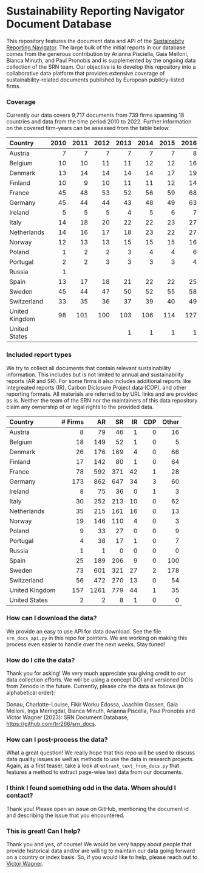 # Sustainability Reporting Navigator Document Database

This repository features the document data and API of the [Sustainabity
Reporting Navigator](https://www.sustainabilityreportingnavigator.com).
The large bulk of the initial reports in our database comes from the
generous contribution by Arianna Pisciella, Gaia Melloni, Bianca Minuth,
and Paul Pronobis and is supplemented by the ongoing data collection of
the SRN team. Our objective is to develop this repository into a
collaborative data platform that provides extensive coverage of
sustainability-related documents published by European publicly-listed
firms.

### Coverage

Currently our data covers 9,717 documents from 739 firms spanning 18
countries and data from the time period 2010 to 2022. Further
information on the covered firm-years can be assessed from the table
below.

<table style="width:100%;">
<colgroup>
<col style="width: 13%" />
<col style="width: 6%" />
<col style="width: 6%" />
<col style="width: 6%" />
<col style="width: 6%" />
<col style="width: 6%" />
<col style="width: 6%" />
<col style="width: 6%" />
<col style="width: 6%" />
<col style="width: 6%" />
<col style="width: 6%" />
<col style="width: 6%" />
<col style="width: 6%" />
<col style="width: 6%" />
</colgroup>
<thead>
<tr class="header">
<th style="text-align: left;">Country</th>
<th style="text-align: right;">2010</th>
<th style="text-align: right;">2011</th>
<th style="text-align: right;">2012</th>
<th style="text-align: right;">2013</th>
<th style="text-align: right;">2014</th>
<th style="text-align: right;">2015</th>
<th style="text-align: right;">2016</th>
<th style="text-align: right;">2017</th>
<th style="text-align: right;">2018</th>
<th style="text-align: right;">2019</th>
<th style="text-align: right;">2020</th>
<th style="text-align: right;">2021</th>
<th style="text-align: right;">2022</th>
</tr>
</thead>
<tbody>
<tr class="odd">
<td style="text-align: left;">Austria</td>
<td style="text-align: right;">7</td>
<td style="text-align: right;">7</td>
<td style="text-align: right;">7</td>
<td style="text-align: right;">7</td>
<td style="text-align: right;">7</td>
<td style="text-align: right;">7</td>
<td style="text-align: right;">8</td>
<td style="text-align: right;">8</td>
<td style="text-align: right;">8</td>
<td style="text-align: right;">8</td>
<td style="text-align: right;">8</td>
<td style="text-align: right;">2</td>
<td style="text-align: right;">7</td>
</tr>
<tr class="even">
<td style="text-align: left;">Belgium</td>
<td style="text-align: right;">10</td>
<td style="text-align: right;">10</td>
<td style="text-align: right;">11</td>
<td style="text-align: right;">11</td>
<td style="text-align: right;">12</td>
<td style="text-align: right;">12</td>
<td style="text-align: right;">16</td>
<td style="text-align: right;">14</td>
<td style="text-align: right;">15</td>
<td style="text-align: right;">16</td>
<td style="text-align: right;">14</td>
<td style="text-align: right;">4</td>
<td style="text-align: right;">16</td>
</tr>
<tr class="odd">
<td style="text-align: left;">Denmark</td>
<td style="text-align: right;">13</td>
<td style="text-align: right;">14</td>
<td style="text-align: right;">14</td>
<td style="text-align: right;">14</td>
<td style="text-align: right;">14</td>
<td style="text-align: right;">17</td>
<td style="text-align: right;">19</td>
<td style="text-align: right;">19</td>
<td style="text-align: right;">20</td>
<td style="text-align: right;">20</td>
<td style="text-align: right;">20</td>
<td style="text-align: right;">7</td>
<td style="text-align: right;">26</td>
</tr>
<tr class="even">
<td style="text-align: left;">Finland</td>
<td style="text-align: right;">10</td>
<td style="text-align: right;">9</td>
<td style="text-align: right;">10</td>
<td style="text-align: right;">11</td>
<td style="text-align: right;">11</td>
<td style="text-align: right;">12</td>
<td style="text-align: right;">14</td>
<td style="text-align: right;">15</td>
<td style="text-align: right;">15</td>
<td style="text-align: right;">15</td>
<td style="text-align: right;">16</td>
<td style="text-align: right;">4</td>
<td style="text-align: right;">15</td>
</tr>
<tr class="odd">
<td style="text-align: left;">France</td>
<td style="text-align: right;">45</td>
<td style="text-align: right;">48</td>
<td style="text-align: right;">53</td>
<td style="text-align: right;">52</td>
<td style="text-align: right;">56</td>
<td style="text-align: right;">59</td>
<td style="text-align: right;">68</td>
<td style="text-align: right;">68</td>
<td style="text-align: right;">70</td>
<td style="text-align: right;">73</td>
<td style="text-align: right;">71</td>
<td style="text-align: right;">37</td>
<td style="text-align: right;">76</td>
</tr>
<tr class="even">
<td style="text-align: left;">Germany</td>
<td style="text-align: right;">45</td>
<td style="text-align: right;">44</td>
<td style="text-align: right;">44</td>
<td style="text-align: right;">43</td>
<td style="text-align: right;">48</td>
<td style="text-align: right;">49</td>
<td style="text-align: right;">63</td>
<td style="text-align: right;">65</td>
<td style="text-align: right;">68</td>
<td style="text-align: right;">68</td>
<td style="text-align: right;">70</td>
<td style="text-align: right;">165</td>
<td style="text-align: right;">170</td>
</tr>
<tr class="odd">
<td style="text-align: left;">Ireland</td>
<td style="text-align: right;">5</td>
<td style="text-align: right;">5</td>
<td style="text-align: right;">5</td>
<td style="text-align: right;">4</td>
<td style="text-align: right;">5</td>
<td style="text-align: right;">6</td>
<td style="text-align: right;">7</td>
<td style="text-align: right;">7</td>
<td style="text-align: right;">7</td>
<td style="text-align: right;">7</td>
<td style="text-align: right;">7</td>
<td style="text-align: right;">4</td>
<td style="text-align: right;">8</td>
</tr>
<tr class="even">
<td style="text-align: left;">Italy</td>
<td style="text-align: right;">14</td>
<td style="text-align: right;">18</td>
<td style="text-align: right;">20</td>
<td style="text-align: right;">22</td>
<td style="text-align: right;">22</td>
<td style="text-align: right;">23</td>
<td style="text-align: right;">27</td>
<td style="text-align: right;">27</td>
<td style="text-align: right;">27</td>
<td style="text-align: right;">27</td>
<td style="text-align: right;">28</td>
<td style="text-align: right;">13</td>
<td style="text-align: right;">29</td>
</tr>
<tr class="odd">
<td style="text-align: left;">Netherlands</td>
<td style="text-align: right;">14</td>
<td style="text-align: right;">16</td>
<td style="text-align: right;">17</td>
<td style="text-align: right;">18</td>
<td style="text-align: right;">23</td>
<td style="text-align: right;">22</td>
<td style="text-align: right;">27</td>
<td style="text-align: right;">26</td>
<td style="text-align: right;">28</td>
<td style="text-align: right;">30</td>
<td style="text-align: right;">32</td>
<td style="text-align: right;">17</td>
<td style="text-align: right;">33</td>
</tr>
<tr class="even">
<td style="text-align: left;">Norway</td>
<td style="text-align: right;">12</td>
<td style="text-align: right;">13</td>
<td style="text-align: right;">13</td>
<td style="text-align: right;">15</td>
<td style="text-align: right;">15</td>
<td style="text-align: right;">15</td>
<td style="text-align: right;">16</td>
<td style="text-align: right;">16</td>
<td style="text-align: right;">16</td>
<td style="text-align: right;">17</td>
<td style="text-align: right;">17</td>
<td style="text-align: right;">7</td>
<td style="text-align: right;">17</td>
</tr>
<tr class="odd">
<td style="text-align: left;">Poland</td>
<td style="text-align: right;">1</td>
<td style="text-align: right;">2</td>
<td style="text-align: right;">2</td>
<td style="text-align: right;">3</td>
<td style="text-align: right;">4</td>
<td style="text-align: right;">4</td>
<td style="text-align: right;">6</td>
<td style="text-align: right;">6</td>
<td style="text-align: right;">6</td>
<td style="text-align: right;">6</td>
<td style="text-align: right;">7</td>
<td style="text-align: right;">1</td>
<td style="text-align: right;">8</td>
</tr>
<tr class="even">
<td style="text-align: left;">Portugal</td>
<td style="text-align: right;">2</td>
<td style="text-align: right;">2</td>
<td style="text-align: right;">3</td>
<td style="text-align: right;">3</td>
<td style="text-align: right;">3</td>
<td style="text-align: right;">3</td>
<td style="text-align: right;">4</td>
<td style="text-align: right;">4</td>
<td style="text-align: right;">4</td>
<td style="text-align: right;">4</td>
<td style="text-align: right;">4</td>
<td style="text-align: right;">1</td>
<td style="text-align: right;">4</td>
</tr>
<tr class="odd">
<td style="text-align: left;">Russia</td>
<td style="text-align: right;">1</td>
<td style="text-align: right;"></td>
<td style="text-align: right;"></td>
<td style="text-align: right;"></td>
<td style="text-align: right;"></td>
<td style="text-align: right;"></td>
<td style="text-align: right;"></td>
<td style="text-align: right;"></td>
<td style="text-align: right;"></td>
<td style="text-align: right;"></td>
<td style="text-align: right;"></td>
<td style="text-align: right;"></td>
<td style="text-align: right;"></td>
</tr>
<tr class="even">
<td style="text-align: left;">Spain</td>
<td style="text-align: right;">13</td>
<td style="text-align: right;">17</td>
<td style="text-align: right;">18</td>
<td style="text-align: right;">21</td>
<td style="text-align: right;">22</td>
<td style="text-align: right;">22</td>
<td style="text-align: right;">25</td>
<td style="text-align: right;">25</td>
<td style="text-align: right;">25</td>
<td style="text-align: right;">25</td>
<td style="text-align: right;">24</td>
<td style="text-align: right;">10</td>
<td style="text-align: right;">24</td>
</tr>
<tr class="odd">
<td style="text-align: left;">Sweden</td>
<td style="text-align: right;">45</td>
<td style="text-align: right;">44</td>
<td style="text-align: right;">47</td>
<td style="text-align: right;">50</td>
<td style="text-align: right;">52</td>
<td style="text-align: right;">55</td>
<td style="text-align: right;">58</td>
<td style="text-align: right;">62</td>
<td style="text-align: right;">62</td>
<td style="text-align: right;">62</td>
<td style="text-align: right;">62</td>
<td style="text-align: right;">26</td>
<td style="text-align: right;">68</td>
</tr>
<tr class="even">
<td style="text-align: left;">Switzerland</td>
<td style="text-align: right;">33</td>
<td style="text-align: right;">35</td>
<td style="text-align: right;">36</td>
<td style="text-align: right;">37</td>
<td style="text-align: right;">39</td>
<td style="text-align: right;">40</td>
<td style="text-align: right;">49</td>
<td style="text-align: right;">50</td>
<td style="text-align: right;">50</td>
<td style="text-align: right;">52</td>
<td style="text-align: right;">51</td>
<td style="text-align: right;">17</td>
<td style="text-align: right;">52</td>
</tr>
<tr class="odd">
<td style="text-align: left;">United Kingdom</td>
<td style="text-align: right;">98</td>
<td style="text-align: right;">101</td>
<td style="text-align: right;">100</td>
<td style="text-align: right;">103</td>
<td style="text-align: right;">106</td>
<td style="text-align: right;">114</td>
<td style="text-align: right;">127</td>
<td style="text-align: right;">128</td>
<td style="text-align: right;">134</td>
<td style="text-align: right;">136</td>
<td style="text-align: right;">136</td>
<td style="text-align: right;">38</td>
<td style="text-align: right;">144</td>
</tr>
<tr class="even">
<td style="text-align: left;">United States</td>
<td style="text-align: right;"></td>
<td style="text-align: right;"></td>
<td style="text-align: right;"></td>
<td style="text-align: right;">1</td>
<td style="text-align: right;">1</td>
<td style="text-align: right;">1</td>
<td style="text-align: right;">1</td>
<td style="text-align: right;">1</td>
<td style="text-align: right;">1</td>
<td style="text-align: right;">1</td>
<td style="text-align: right;">1</td>
<td style="text-align: right;"></td>
<td style="text-align: right;">2</td>
</tr>
</tbody>
</table>

### Included report types

We try to collect all documents that contain relevant sustainability
information. This includes but is not limited to annual and
sustainability reports (AR and SR). For some firms it also includes
additional reports like integreated reports (IR), Carbon Diclosure
Project data (CDP), and other reporting formats. All materials are
referred to by URL links and are provided as is. Neither the team of the
SRN nor the maintainers of this data repository claim any ownership of
or legal rights to the provided data.

<table>
<thead>
<tr class="header">
<th style="text-align: left;">Country</th>
<th style="text-align: right;"># Firms</th>
<th style="text-align: right;">AR</th>
<th style="text-align: right;">SR</th>
<th style="text-align: right;">IR</th>
<th style="text-align: right;">CDP</th>
<th style="text-align: right;">Other</th>
</tr>
</thead>
<tbody>
<tr class="odd">
<td style="text-align: left;">Austria</td>
<td style="text-align: right;">8</td>
<td style="text-align: right;">79</td>
<td style="text-align: right;">46</td>
<td style="text-align: right;">1</td>
<td style="text-align: right;">0</td>
<td style="text-align: right;">16</td>
</tr>
<tr class="even">
<td style="text-align: left;">Belgium</td>
<td style="text-align: right;">18</td>
<td style="text-align: right;">149</td>
<td style="text-align: right;">52</td>
<td style="text-align: right;">1</td>
<td style="text-align: right;">0</td>
<td style="text-align: right;">5</td>
</tr>
<tr class="odd">
<td style="text-align: left;">Denmark</td>
<td style="text-align: right;">26</td>
<td style="text-align: right;">176</td>
<td style="text-align: right;">169</td>
<td style="text-align: right;">4</td>
<td style="text-align: right;">0</td>
<td style="text-align: right;">66</td>
</tr>
<tr class="even">
<td style="text-align: left;">Finland</td>
<td style="text-align: right;">17</td>
<td style="text-align: right;">142</td>
<td style="text-align: right;">80</td>
<td style="text-align: right;">1</td>
<td style="text-align: right;">0</td>
<td style="text-align: right;">64</td>
</tr>
<tr class="odd">
<td style="text-align: left;">France</td>
<td style="text-align: right;">78</td>
<td style="text-align: right;">592</td>
<td style="text-align: right;">371</td>
<td style="text-align: right;">42</td>
<td style="text-align: right;">1</td>
<td style="text-align: right;">28</td>
</tr>
<tr class="even">
<td style="text-align: left;">Germany</td>
<td style="text-align: right;">173</td>
<td style="text-align: right;">862</td>
<td style="text-align: right;">647</td>
<td style="text-align: right;">34</td>
<td style="text-align: right;">3</td>
<td style="text-align: right;">60</td>
</tr>
<tr class="odd">
<td style="text-align: left;">Ireland</td>
<td style="text-align: right;">8</td>
<td style="text-align: right;">75</td>
<td style="text-align: right;">36</td>
<td style="text-align: right;">0</td>
<td style="text-align: right;">1</td>
<td style="text-align: right;">3</td>
</tr>
<tr class="even">
<td style="text-align: left;">Italy</td>
<td style="text-align: right;">30</td>
<td style="text-align: right;">252</td>
<td style="text-align: right;">213</td>
<td style="text-align: right;">10</td>
<td style="text-align: right;">0</td>
<td style="text-align: right;">62</td>
</tr>
<tr class="odd">
<td style="text-align: left;">Netherlands</td>
<td style="text-align: right;">35</td>
<td style="text-align: right;">215</td>
<td style="text-align: right;">161</td>
<td style="text-align: right;">16</td>
<td style="text-align: right;">0</td>
<td style="text-align: right;">13</td>
</tr>
<tr class="even">
<td style="text-align: left;">Norway</td>
<td style="text-align: right;">19</td>
<td style="text-align: right;">146</td>
<td style="text-align: right;">110</td>
<td style="text-align: right;">4</td>
<td style="text-align: right;">0</td>
<td style="text-align: right;">3</td>
</tr>
<tr class="odd">
<td style="text-align: left;">Poland</td>
<td style="text-align: right;">9</td>
<td style="text-align: right;">33</td>
<td style="text-align: right;">27</td>
<td style="text-align: right;">0</td>
<td style="text-align: right;">0</td>
<td style="text-align: right;">9</td>
</tr>
<tr class="even">
<td style="text-align: left;">Portugal</td>
<td style="text-align: right;">4</td>
<td style="text-align: right;">38</td>
<td style="text-align: right;">17</td>
<td style="text-align: right;">1</td>
<td style="text-align: right;">0</td>
<td style="text-align: right;">7</td>
</tr>
<tr class="odd">
<td style="text-align: left;">Russia</td>
<td style="text-align: right;">1</td>
<td style="text-align: right;">1</td>
<td style="text-align: right;">0</td>
<td style="text-align: right;">0</td>
<td style="text-align: right;">0</td>
<td style="text-align: right;">0</td>
</tr>
<tr class="even">
<td style="text-align: left;">Spain</td>
<td style="text-align: right;">25</td>
<td style="text-align: right;">189</td>
<td style="text-align: right;">206</td>
<td style="text-align: right;">9</td>
<td style="text-align: right;">0</td>
<td style="text-align: right;">100</td>
</tr>
<tr class="odd">
<td style="text-align: left;">Sweden</td>
<td style="text-align: right;">73</td>
<td style="text-align: right;">601</td>
<td style="text-align: right;">321</td>
<td style="text-align: right;">27</td>
<td style="text-align: right;">2</td>
<td style="text-align: right;">178</td>
</tr>
<tr class="even">
<td style="text-align: left;">Switzerland</td>
<td style="text-align: right;">56</td>
<td style="text-align: right;">472</td>
<td style="text-align: right;">270</td>
<td style="text-align: right;">13</td>
<td style="text-align: right;">0</td>
<td style="text-align: right;">54</td>
</tr>
<tr class="odd">
<td style="text-align: left;">United Kingdom</td>
<td style="text-align: right;">157</td>
<td style="text-align: right;">1261</td>
<td style="text-align: right;">779</td>
<td style="text-align: right;">44</td>
<td style="text-align: right;">1</td>
<td style="text-align: right;">35</td>
</tr>
<tr class="even">
<td style="text-align: left;">United States</td>
<td style="text-align: right;">2</td>
<td style="text-align: right;">2</td>
<td style="text-align: right;">8</td>
<td style="text-align: right;">1</td>
<td style="text-align: right;">0</td>
<td style="text-align: right;">0</td>
</tr>
</tbody>
</table>

### How can I download the data?

We provide an easy to use API for data download. See the file
`srn_docs_api.py` in this repo for pointers. We are working on making
this process even easier to handle over the next weeks. Stay tuned!

### How do I cite the data?

Thank you for asking! We very much appreciate you giving credit to our
data collection efforts. We will be using a concept DOI and versioned
DOIs from Zenodo in the future. Currently, please cite the data as
follows (in alphabetical order):

Donau, Charlotte-Louise, Fikir Worku Edossa, Joachim Gassen, Gaia
Melloni, Inga Meringdal, Bianca Minuth, Arianna Piscella, Paul Pronobis
and Victor Wagner (2023): SRN Document Database,
https://github.com/trr266/srn_docs.

### How can I post-process the data?

What a great question! We really hope that this repo will be used to
discuss data quality issues as well as methods to use the data in
research projects. Again, as a first teaser, take a look at
`extraxt_text_from_docs.py` that features a method to extract page-wise
text data from our documents.

### I think I found something odd in the data. Whom should I contact?

Thank you! Please open an issue on GitHub, mentioning the document id
and describing the issue that you encountered.

### This is great! Can I help?

Thank you and yes, of course! We would be very happy about people that
provide historical data and/or are willing to maintain our data going
forward on a country or index basis. So, if you would like to help,
please reach out to [Victor Wagner](mailto:victor.wagner@lmu.de).
